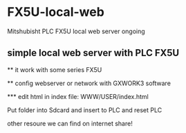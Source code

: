 # FX5U-local-web
Mitshubisht PLC FX5U local web server ongoing

simple local web server with PLC FX5U
-------------------------------------

** it work with some series FX5U

** config webserver or network with GXWORK3 software

*** edit html in index file: WWW/USER/index.html

Put folder into Sdcard and insert to PLC and reset PLC

other resoure we can find on internet
share!
